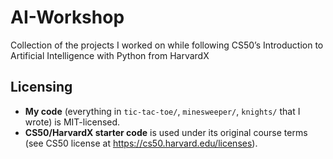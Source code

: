 # AI-Workshop
Collection of the projects I worked on while following CS50’s Introduction to Artificial Intelligence with Python from HarvardX

## Licensing

- **My code** (everything in `tic-tac-toe/`, `minesweeper/`, `knights/` that I wrote) is MIT-licensed.  
- **CS50/HarvardX starter code** is used under its original course terms (see CS50 license at https://cs50.harvard.edu/licenses).  
